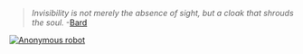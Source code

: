 > *Invisibility is not merely the absence of sight, but a cloak that shrouds the soul.* -[Bard](https://g.co/bard/share/bf6eda402623)

[![Anonymous robot](https://stackoverflow.com/users/flair/18597175.png?theme=dark)](https://stackoverflow.com/users/18597175/anonymous-robot)
